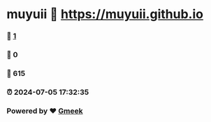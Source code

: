 # muyuii :link: https://muyuii.github.io 
### :page_facing_up: [1](https://muyuii.github.io/tag.html) 
### :speech_balloon: 0 
### :hibiscus: 615 
### :alarm_clock: 2024-07-05 17:32:35 
### Powered by :heart: [Gmeek](https://github.com/Meekdai/Gmeek)
